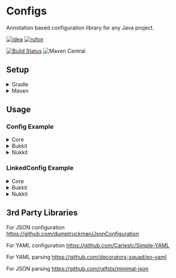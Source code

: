 # Configs
Annotation based configuration library for any Java project.

[![idea](https://www.elegantobjects.org/intellij-idea.svg)](https://www.jetbrains.com/idea/)
[![rultor](https://www.rultor.com/b/yegor256/rultor)](https://www.rultor.com/p/portlek/configs)

[![Build Status](https://travis-ci.com/portlek/configs.svg?branch=master)](https://travis-ci.com/portlek/configs)
![Maven Central](https://img.shields.io/maven-central/v/io.github.portlek/configs-core?label=version)
## Setup

<details>
<summary>Gradle</summary>

```gradle
plugins {
    id "com.github.johnrengelman.shadow" version "5.2.0"
}

repositories {
    mavenCentral()
}

dependencies {
    // For the all project type
    implementation("io.github.portlek:configs-core:${version}")
    // For the bukkit projects
    implementation("io.github.portlek:configs-bukkit:${version}")
    // For the nukkit projects
    implementation("io.github.portlek:configs-nukkit:${version}")
}

shadowJar {
    relocate('io.github.portlek.configs', "your.package.path.to.relocate")
    // other stuffs.
}
```
</details>

<details>
<summary>Maven</summary>

```xml
<dependencies>
    <!-- For the all project type -->
    <dependency>
      <groupId>io.github.portlek</groupId>
      <artifactId>configs-core</artifactId>
      <version>${version}</version>
    </dependency>
    <!-- For the bukkit projects -->
    <dependency>
      <groupId>io.github.portlek</groupId>
      <artifactId>configs-bukkit</artifactId>
      <version>${version}</version>
    </dependency>
    <!-- For the nukkit projects -->
    <dependency>
      <groupId>io.github.portlek</groupId>
      <artifactId>configs-nukkit</artifactId>
      <version>${version}</version>
    </dependency>
</dependencies>
```

Also you have to make relocation for the library with;

```xml
<plugin>
    <groupId>org.apache.maven.plugins</groupId>
    <artifactId>maven-shade-plugin</artifactId>
    <version>3.2.2</version>
    <configuration>
        <!-- Other settings -->
        <relocations>
            <relocation>
                <pattern>io.github.portlek.configs</pattern>
                <!-- Replace this -->
                <shadedPattern>your.package.path.to.relocate</shadedPattern>
            </relocation>
        </relocations>
    </configuration>
    <executions>
        <execution>
            <phase>package</phase>
            <goals>
                <goal>shade</goal>
            </goals>
        </execution>
    </executions>
</plugin>
```
</details>

## Usage

### Config Example

<details>
<summary>Core</summary>

```java
@Config(
  name = "config"
)
public final class TestConfig extends FileManaged {

  @Instance
  public final TestConfig.TestSection testSection = new TestConfig.TestSection();

  @Property
  public String test = "test";

  @Section(path = "test-section")
  public final class TestSection extends ConfigSection {

    @Property(path = "test-section-string")
    public String testSectionString = "test";

  }

}
```

The result will be like that;

```yml
test: 'test'
test-section:
  test-section-string: 'test'
```
</details>

<details>
<summary>Bukkit</summary>

```java
@Config(
  name = "config"
)
public final class TestConfig extends BukkitManaged {

  @Instance
  public final TestConfig.TestSection testSection = new TestConfig.TestSection();

  @Property
  public String test = "test";

  @Section(path = "test-section")
  public final class TestSection extends BukkitSection {

    @Property(path = "test-section-string")
    public String testSectionString = "test";

  }

}
```

The result will be like that;

```yml
test: 'test'
test-section:
  test-section-string: 'test'
```
</details>

<details>
<summary>Nukkit</summary>

```java
@Config(
  name = "config"
)
public final class TestConfig extends NukkitManaged {

  @Instance
  public final TestConfig.TestSection testSection = new TestConfig.TestSection();

  @Property
  public String test = "test";

  @Section(path = "test-section")
  public final class TestSection extends NukkitSection {

    @Property(path = "test-section-string")
    public String testSectionString = "test";

  }

}
```

The result will be like that;

```yml
test: 'test'
test-section:
  test-section-string: 'test'
```
</details>

### LinkedConfig Example

<details>
<summary>Core</summary>

```java
@LinkedConfig(files = {
  @LinkedFile(
    id = "en",
    config = Config(
      name = "en"
    )
  ),
  @LinkedFile(
    id = "tr",
    config = @Config(
      name = "tr"
    )
  ),
})
public final class TestLinkedConfig extends LinkedFileManaged {

  public TestLinkedConfig(@NotNull final TestConfig testConfig) {
    super(() -> testConfig.language, MapEntry.from("config", testConfig));
  }

  @NotNull
  public TestConfig getConfig() {
    return (TestConfig) this.pull("config");
  }

  @Property
  public String same_in_every_language = match(s -> 
      Optional.of("Same in every language!"));

  @Property
  public String test = match(s -> {
    if (s.equals("en")) {
      return Optional.of("English words!");
    } else if (s.equals("tr")) {
      return Optional.of("Türkçe kelimeler!");
    }
    return Optional.empty();
  });

}
```

The result will be like that;

(en.yml file)
```yml
test: 'English words!'
same-in-every-language: 'Same in every language!'
```
(tr.yml file)
```yml
test: 'Türkçe kelimeler!'
same-in-every-language: 'Same in every language!'
```
</details>

<details>
<summary>Bukkit</summary>

```java
@LinkedConfig(files = {
  @LinkedFile(
    id = "en",
    config = @Config(
      name = "en"
    )
  ),
  @LinkedFile(
    id = "tr",
    config = @Config(
      name = "tr"
    )
  ),
})
public final class TestLinkedConfig extends BukkitLinkedManaged {

  public TestLinkedConfig(@NotNull final TestConfig testConfig) {
    super(() -> testConfig.language, MapEntry.from("config", testConfig));
  }

  @NotNull
  public TestConfig getConfig() {
    return (TestConfig) this.pull("config");
  }

  @Property
  public String same_in_every_language = match(s -> 
      Optional.of("Same in every language!"));

  @Property
  public String test = match(s -> {
    if (s.equals("en")) {
      return Optional.of("English words!");
    } else if (s.equals("tr")) {
      return Optional.of("Türkçe kelimeler!");
    }
    return Optional.empty();
  });

}
```

The result will be like that;

(en.yml file)
```yml
test: 'English words!'
same-in-every-language: 'Same in every language!'
```
(tr.yml file)
```yml
test: 'Türkçe kelimeler!'
same-in-every-language: 'Same in every language!'
```
</details>

<details>
<summary>Nukkit</summary>

```java
@LinkedConfig(files = {
  @LinkedFile(
    id = "en",
    config = @Config(
      name = "en"
    )
  ),
  @LinkedFile(
    id = "tr",
    config = @Config(
      name = "tr"
    )
  ),
})
public final class TestLinkedConfig extends NukkitLinkedManaged {

  public TestLinkedConfig(@NotNull final TestConfig testConfig) {
    super(() -> testConfig.language, MapEntry.from("config", testConfig));
  }

  @NotNull
  public TestConfig getConfig() {
    return (TestConfig) this.pull("config");
  }

  @Property
  public String same_in_every_language = match(s -> 
      Optional.of("Same in every language!"));

  @Property
  public String test = match(s -> {
    if (s.equals("en")) {
      return Optional.of("English words!");
    } else if (s.equals("tr")) {
      return Optional.of("Türkçe kelimeler!");
    }
    return Optional.empty();
  });

}
```

The result will be like that;

(en.yml file)
```yml
test: 'English words!'
same-in-every-language: 'Same in every language!'
```
(tr.yml file)
```yml
test: 'Türkçe kelimeler!'
same-in-every-language: 'Same in every language!'
```
</details>

## 3rd Party Libraries
For JSON configuration https://github.com/dumptruckman/JsonConfiguration

For YAML configuration https://github.com/Carleslc/Simple-YAML

For YAML parsing https://github.com/decorators-squad/eo-yaml

For JSON parsing https://github.com/ralfstx/minimal-json

